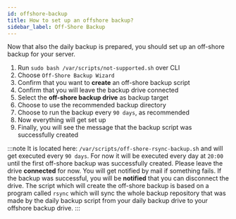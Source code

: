 ```yaml
---
id: offshore-backup
title: How to set up an offshore backup?
sidebar_label: Off-Shore Backup
---
```


Now that also the daily backup is prepared, you should set up an off-shore backup for your server.

1. Run `sudo bash /var/scripts/not-supported.sh` over CLI
1. Choose `Off-Shore Backup Wizard`
1. Confirm that you want to **create** an off-shore backup script
1. Confirm that you will leave the backup drive connected
1. Select the **off-shore backup drive** as backup target
1. Choose to use the recommended backup directory
1. Choose to run the backup every `90 days`, as recommended
1. Now everything will get set up
1. Finally, you will see the message that the backup script was successfully created

:::note
It is located here: `/var/scripts/off-shore-rsync-backup.sh` and will get executed every `90 days`. For now it will be executed every day at `20:00` until the first off-shore backup was successfully created. Please leave the drive **connected** for now. You will get notified by mail if something fails. If the backup was successful, you will be **notified** that you can disconnect the drive. The script which will create the off-shore backup is based on a program called `rsync` which will sync the whole backup repository that was made by the daily backup script from your daily backup drive to your offshore backup drive.
:::